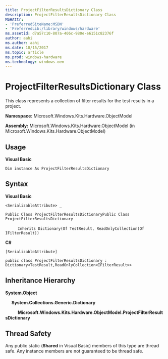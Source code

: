 ```yaml
---
title: ProjectFilterResultsDictionary Class
description: ProjectFilterResultsDictionary Class
MSHAttr:
- 'PreferredSiteName:MSDN'
- 'PreferredLib:/library/windows/hardware'
ms.assetid: d7a57c10-807a-406c-980e-e6151c82376f
author: aahi
ms.author: aahi
ms.date: 10/15/2017
ms.topic: article
ms.prod: windows-hardware
ms.technology: windows-oem
---
```


# ProjectFilterResultsDictionary Class


This class represents a collection of filter results for the test results in a project.

**Namespace:** Microsoft.Windows.Kits.Hardware.ObjectModel

**Assembly:** Microsoft.Windows.Kits.Hardware.ObjectModel (in Microsoft.Windows.Kits.Hardware.ObjectModel)

## <span id="Usage"></span><span id="usage"></span><span id="USAGE"></span>Usage


**Visual Basic**

`Dim instance As ProjectFilterResultsDictionary`

## <span id="Syntax"></span><span id="syntax"></span><span id="SYNTAX"></span>Syntax


**Visual Basic**

`<SerializableAttribute> _`

`Public Class ProjectFilterResultsDictionaryPublic Class ProjectFilterResultsDictionary`

          `Inherits Dictionary(Of TestResult, ReadOnlyCollection(Of IFilterResult))`

**C#**

`[SerializableAttribute]`

`public class ProjectFilterResultsDictionary : Dictionary<TestResult,ReadOnlyCollection<IFilterResult>>`

## <span id="Inheritance_Hierarchy"></span><span id="inheritance_hierarchy"></span><span id="INHERITANCE_HIERARCHY"></span>Inheritance Hierarchy


**System.Object**

     **System.Collections.Generic.Dictionary**

          **Microsoft.Windows.Kits.Hardware.ObjectModel.ProjectFilterResultsDictionary**

## <span id="Thread_Safety"></span><span id="thread_safety"></span><span id="THREAD_SAFETY"></span>Thread Safety


Any public static (**Shared** in Visual Basic) members of this type are thread safe. Any instance members are not guaranteed to be thread safe.

 

 






